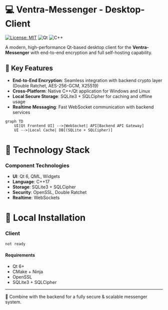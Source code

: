 # 💻 Ventra-Messenger - Desktop-Client


[![License: MIT](https://img.shields.io/badge/License-MIT-blue.svg)](https://opensource.org/licenses/MIT)
![Qt](https://img.shields.io/badge/Qt-6%2B-brightgreen)
![C++](https://img.shields.io/badge/C%2B%2B-17%2B-orange)

A modern, high-performance Qt-based desktop client for the **Ventra-Messenger** with end-to-end encryption and full self-hosting capability.  

## 🌟 Key Features
- **End-to-End Encryption**: Seamless integration with backend crypto layer (Double Ratchet, AES-256-GCM, X25519)  
- **Cross-Platform**: Native C++/Qt application for Windows and Linux  
- **Local Secure Storage**: SQLite3 + SQLCipher for caching and offline usage  
- **Realtime Messaging**: Fast WebSocket communication with backend services  

```mermaid
graph TD
    UI[Qt Frontend UI] -->|WebSocket| API[Backend API Gateway]
    UI -->|Local Cache| DB[(SQLite + SQLCipher)]
```

# 🧱 Technology Stack
### Component    Technologies
- **UI**:        Qt 6, QML, Widgets  
- **Language**:  C++17  
- **Storage**:   SQLite3 + SQLCipher  
- **Security**:  OpenSSL, Double Ratchet  
- **Realtime**:  WebSockets  

# 🚀 Local Installation
### Client
```bash
not ready
```

#### Requirements
- Qt 6+
- CMake + Ninja
- OpenSSL
- SQLite3 + SQLCipher

---

🔐 Combine with the backend for a fully secure & scalable messenger system.
